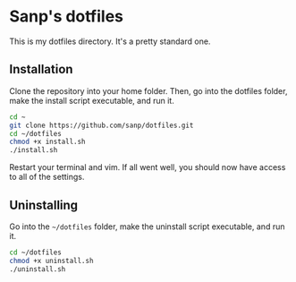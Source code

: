 # Sanp's dotfiles

This is my dotfiles directory. It's a pretty standard one.

## Installation

Clone the repository into your home folder. Then, go into the dotfiles folder, 
make the install script executable, and run it.

```bash
cd ~
git clone https://github.com/sanp/dotfiles.git
cd ~/dotfiles
chmod +x install.sh
./install.sh
```

Restart your terminal and vim. If all went well, you should now have access to
all of the settings.

## Uninstalling

Go into the `~/dotfiles` folder, make the uninstall script executable, and run
it.

```bash
cd ~/dotfiles
chmod +x uninstall.sh
./uninstall.sh
```
